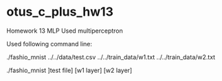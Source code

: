 # otus_c_plus_hw13
Homework 13 MLP
Used multiperceptron

Used following command line:

./fashio_mnist ../../data/test.csv  ../../train_data/w1.txt  ../../train_data/w2.txt

./fashio_mnist ]test file] [w1 layer] [w2 layer]
          

